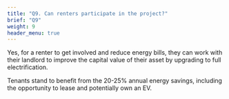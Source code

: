 ```yaml
---
title: "Q9. Can renters participate in the project?"
brief: "Q9"
weight: 9
header_menu: true
--- 
```

 
 Yes, for a renter to get involved and reduce energy bills, they can work with their landlord to improve the capital value of their asset by upgrading to full electrification.  
   
 Tenants stand to benefit from the 20-25% annual energy savings, including the opportunity to lease and potentially own an EV.  

